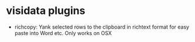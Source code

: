 # visidata plugins
- richcopy: Yank selected rows to the clipboard in richtext format for easy paste into Word etc. Only works on OSX
